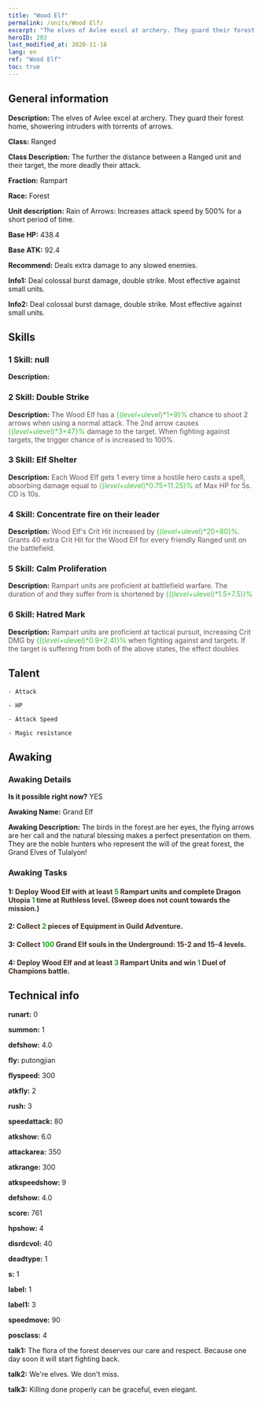 ```yaml
---
title: "Wood Elf"
permalink: /units/Wood Elf/
excerpt: "The elves of Avlee excel at archery. They guard their forest home, showering intruders with torrents of arrows."
heroID: 203
last_modified_at: 2020-11-18
lang: en
ref: "Wood Elf"
toc: true
---
```

## General information
 **Description:** The elves of Avlee excel at archery. They guard their forest home, showering intruders with torrents of arrows.

 **Class:** Ranged

 **Class Description:** The further the distance between a Ranged unit and their target, the more deadly their attack.

 **Fraction:** Rampart

 **Race:** Forest

 **Unit description:** Rain of Arrows: Increases attack speed by 500% for a short period of time.

 **Base HP:** 438.4

 **Base ATK:** 92.4

 **Recommend:** Deals extra damage to any slowed enemies.

 **Info1:** Deal colossal burst damage, double strike. Most effective against small units.

 **Info2:** Deal colossal burst damage, double strike. Most effective against small units.

## Skills
### 1 Skill: null
 **Description:** 

### 2 Skill: Double Strike
 **Description:** <span style="color: #645252">The Wood Elf has a <span style="color: black"><span style="color: #48b946">{($level+$ulevel)*1+9}%<span style="color: black"><span style="color: #645252"> chance to shoot 2 arrows when using a normal attack. The 2nd arrow causes <span style="color: black"><span style="color: #48b946">{($level+$ulevel)*3+47}%<span style="color: black"><span style="color: #645252"> damage to the target. When fighting against <span style="color: black"><span style="color: #48b946"><Slow><span style="color: black"><span style="color: #645252"> targets, the trigger chance of <Double Strike> is increased to 100%.<span style="color: black">

### 3 Skill: Elf Shelter
 **Description:** <span style="color: #645252">Each Wood Elf gets 1 <span style="color: black"><span style="color: #48b946"><Shield><span style="color: black"><span style="color: #645252"> every time a hostile hero casts a spell, absorbing damage equal to <span style="color: black"><span style="color: #48b946">{($level+$ulevel)*0.75+11.25}%<span style="color: black"><span style="color: #645252"> of Max HP for 5s. CD is 10s.<span style="color: black">

### 4 Skill: Concentrate fire on their leader
 **Description:** <span style="color: #645252">Wood Elf's Crit Hit increased by <span style="color: black"><span style="color: #48b946">{($level+$ulevel)*20+80}%<span style="color: black"><span style="color: #645252">. Grants 40 extra Crit Hit for the Wood Elf for every friendly Ranged unit on the battlefield.<span style="color: black">

### 5 Skill: Calm Proliferation
 **Description:** <span style="color: #645252">Rampart units are proficient at battlefield warfare. The duration of <stun> and <petrification> they suffer from is shortened by <span style="color: black"><span style="color: #48b946">{(($level+$ulevel)*1.5+7.5)}%<span style="color: black"><span style="color: #645252"><span style="color: black">

### 6 Skill: Hatred Mark
 **Description:** <span style="color: #645252">Rampart units are proficient at tactical pursuit, increasing Crit DMG by <span style="color: black"><span style="color: #48b946">{(($level+$ulevel)*0.9+2.4)}%<span style="color: black"><span style="color: #645252"> when fighting against <Slow> and <Bleeding> targets. If the target is suffering from both of the above states, the effect doubles<span style="color: black">

## Talent

    - Attack

    - HP

    - Attack Speed

    - Magic resistance

## Awaking
### Awaking Details
 **Is it possible right now?** YES

 **Awaking Name:** Grand Elf

 **Awaking Description:** The birds in the forest are her eyes, the flying arrows are her call and the natural blessing makes a perfect presentation on them. They are the noble hunters who represent the will of the great forest, the Grand Elves of Tulalyon!

### Awaking Tasks

#### 1: <span style="color: #3c2a1e">Deploy Wood Elf with at least <span style="color: black"><span style="color: #1ca216">5<span style="color: black"><span style="color: #3c2a1e"> Rampart units and complete Dragon Utopia <span style="color: black"><span style="color: #1ca216">1<span style="color: black"><span style="color: #3c2a1e"> time at Ruthless level. (Sweep does not count towards the mission.)<span style="color: black">

#### 2: <span style="color: #3c2a1e">Collect <span style="color: black"><span style="color: #1ca216">2<span style="color: black"><span style="color: #3c2a1e"> pieces of Equipment in Guild Adventure.<span style="color: black">

#### 3: <span style="color: #3c2a1e">Collect <span style="color: black"><span style="color: #1ca216">100<span style="color: black"><span style="color: #3c2a1e"> Grand Elf souls in the Underground: 15-2 and 15-4 levels.<span style="color: black">

#### 4: <span style="color: #3c2a1e">Deploy Wood Elf and at least <span style="color: black"><span style="color: #1ca216">3<span style="color: black"><span style="color: #3c2a1e"> Rampart Units and win <span style="color: black"><span style="color: #1ca216">1<span style="color: black"><span style="color: #3c2a1e"> Duel of Champions battle.<span style="color: black">

## Technical info
 **runart:** 0

 **summon:** 1

 **defshow:** 4.0

 **fly:** putongjian

 **flyspeed:** 300

 **atkfly:** 2

 **rush:** 3

 **speedattack:** 80

 **atkshow:** 6.0

 **attackarea:** 350

 **atkrange:** 300

 **atkspeedshow:** 9

 **defshow:** 4.0

 **score:** 761

 **hpshow:** 4

 **disrdcvol:** 40

 **deadtype:** 1

 **s:** 1

 **label:** 1

 **label1:** 3

 **speedmove:** 90

 **posclass:** 4

 **talk1:** The flora of the forest deserves our care and respect. Because one day soon it will start fighting back.

 **talk2:** We're elves. We don't miss.

 **talk3:** Killing done properly can be graceful, even elegant.

